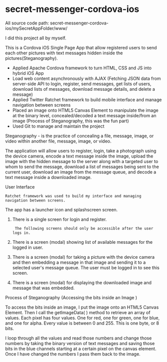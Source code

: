 # secret-messenger-cordova-ios
All source code path:
secret-messenger-cordova-ios/mySecretAppFolder/www/

I did this project all by myself.

This is a Cordova iOS Single Page App that allow registered users to send each other pictures with text messages hidden inside the pictures(Steganography).

* Applied Apache Cordova framework to turn HTML, CSS and JS into hybrid iOS App
* Load web content asynchronously with AJAX (Fetching JSON data from server-side API to login, register, send messages, get lists of users, download lists of messages, download message details, and delete a message)
* Applied Twitter Ratchet framework to build mobile interface and manage navigation between screens
* Placed an image onto HTML5 Canvas Element to manipulate the image at the binary level, concealed/decoded a text message inside/from an image (Process of Steganography, this was the fun part)
* Used Git to manage and maintain the project


Steganography - is the practice of concealing a file, message, image, or video within another file, message, image, or video.

The application will allow users to register, login, take a photograph using the device camera, encode a text message inside the image, upload the image with the hidden message to the server along with a targeted user to whom to send the message, download a list of messages being sent to the current user, download an image from the message queue, and decode a text message inside a downloaded image.

User Interface

	Ratchet framework was used to build my interface and managing navigation between screens. 

The app has a launcher icon and splashscreen screen.

1. There is a single screen for login and register.

		The following screens should only be accessible after the user logs in.

2. There is a screen (modal) showing list of available messages for the logged in user. 

3. There is a screen (modal) for taking a picture with the device camera and then embedding a message in that image and sending it to a selected user's message queue. The user must be logged in to see this screen.

4. There is a screen (modal) for displaying the downloaded image and message that was embedded. 



Process of Steganography (Accessing the bits inside an Image )

To access the bits inside an image, I put the image onto an HTML5 Canvas Element. Then I call the getImageData( ) method to retrieve an array of values.
Each pixel has four values. One for red, one for green, one for blue, and one for alpha. Every value is between 0 and 255. This is one byte, or 8 bits.

I loop through all the values and read those numbers and change those numbers by taking the binary version of text messages and saving those bits in the blue channels starting at a certain pixel on the canvas element. Once I have changed the numbers I pass them back to the image.

